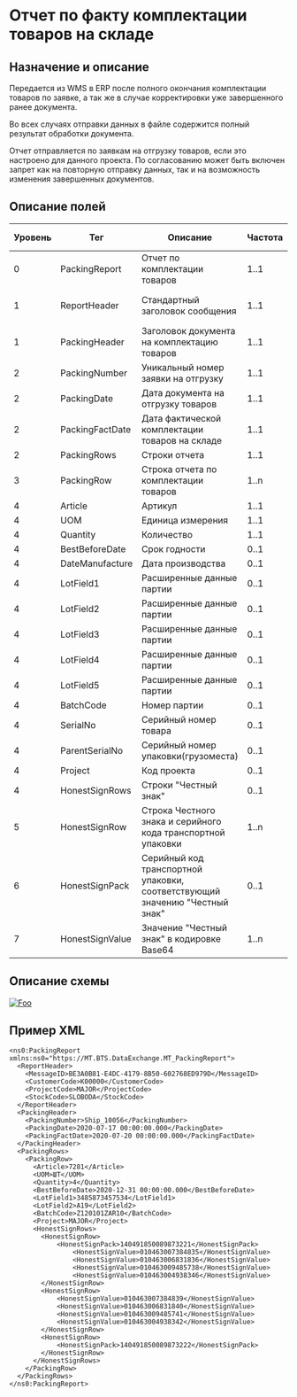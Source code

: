# Отчет по факту комплектации товаров на складе

## Назначение и описание
Передается из WMS в ERP после полного окончания комплектации товаров по заявке, а так же в случае корректировки уже завершенного ранее документа.

Во всех случаях отправки данных в файле содержится полный результат обработки документа.

Отчет отправляется по заявкам на отгрузку товаров, если это настроено для данного проекта. По согласованию может быть включен запрет как на повторную отправку данных, так и на возможность изменения завершенных документов.

## Описание полей

Уровень | Тег | Описание | Частота | Тип данных | Размер поля | Комментарий
--------|-----|----------|---------|------------|-------------|------------ 
0       | PackingReport   | Отчет по комплектации товаров                                               | 1..1    |            |             |                           
1       | ReportHeader    | Стандартный заголовок сообщения                                             | 1..1    |            |             | Общая структура сообщения 
1       | PackingHeader   | Заголовок документа на комплектацию товаров                                 | 1..1    |            |             |                           
2       | PackingNumber   | Уникальный номер заявки на отгрузку                                         | 1..1    | String     | 50          |                           
2       | PackingDate     | Дата документа на отгрузку товаров                                          | 1..1    | DateTime   |             |
2       | PackingFactDate | Дата фактической комплектации товаров на складе                             | 1..1    | DateTime   |             |
2       | PackingRows     | Строки отчета                                                               | 1..1    |            |             |                           
3       | PackingRow      | Строка отчета по комплектации товаров                                       | 1..n    |            |             |                           
4       | Article         | Артикул                                                                     | 1..1    | String     | 100         |                           
4       | UOM             | Единица измерения                                                           | 1..1    | String     | 10          |                           
4       | Quantity        | Количество                                                                  | 1..1    | Decimal    |             |                           
4       | BestBeforeDate  | Срок годности                                                               | 0..1    | DateTime   |             |
4       | DateManufacture | Дата производства                                                           | 0..1    | DateTime   |             |
4       | LotField1       | Расширенные данные партии                                                   | 0..1    | String     | 100         |                           
4       | LotField2       | Расширенные данные партии                                                   | 0..1    | String     | 100         |                           
4       | LotField3       | Расширенные данные партии                                                   | 0..1    | String     | 100         |                           
4       | LotField4       | Расширенные данные партии                                                   | 0..1    | String     | 100         |                           
4       | LotField5       | Расширенные данные партии                                                   | 0..1    | String     | 100         |                           
4       | BatchCode       | Номер партии                                                                | 0..1    | String     | 100         |                           
4       | SerialNo        | Серийный номер товара                                                       | 0..1    | String     | 20          |
4       | ParentSerialNo  | Серийный номер упаковки(грузоместа)                                         | 0..1    | String     | 20          |  
4       | Project         | Код проекта                                                                 | 0..1    | String     | 20          |                           
4       | HonestSignRows  | Строки "Честный знак"                                                       | 0..1    |            |             |                           
5       | HonestSignRow   | Строка Честного знака и серийного кода транспортной упаковки                | 1..n    |            |             |                           
6       | HonestSignPack  | Серийный код транспортной упаковки, соответствующий значению "Честный знак" | 0..1    | String     | 20          |                           
7       | HonestSignValue | Значение "Честный знак" в кодировке Base64                                  | 1..n    | Base64     |             |                           

## Описание схемы
<a href="https://github.com/MajorTerminal/MTXML/blob/master/XSD/MT_PackingReport.xsd" rel="XSD">![Foo](https://user-images.githubusercontent.com/22858622/134012526-73d1b128-a2cd-4d14-8a13-10f81a57c04f.png)</a>

## Пример XML
```
<ns0:PackingReport xmlns:ns0="https://MT.BTS.DataExchange.MT_PackingReport">
  <ReportHeader>
    <MessageID>BE3A0B81-E4DC-4179-8B50-602768ED979D</MessageID>
    <CustomerCode>К00000</CustomerCode>
    <ProjectCode>MAJOR</ProjectCode>
    <StockCode>SLOBODA</StockCode>
  </ReportHeader>
  <PackingHeader>
    <PackingNumber>Ship_10056</PackingNumber>
    <PackingDate>2020-07-17 00:00:00.000</PackingDate>
    <PackingFactDate>2020-07-20 00:00:00.000</PackingFactDate>
  </PackingHeader>
  <PackingRows>
    <PackingRow>
      <Article>7281</Article>
      <UOM>ШТ</UOM>
      <Quantity>4</Quantity>
      <BestBeforeDate>2020-12-31 00:00:00.000</BestBeforeDate>
      <LotField1>3485873457534</LotField1>
      <LotField2>A19</LotField2>
      <BatchCode>Z120101ZAR10</BatchCode>
      <Project>MAJOR</Project>
      <HonestSignRows>
		<HonestSignRow>
			<HonestSignPack>140491850089873221</HonestSignPack>
        		<HonestSignValue>010463007384835</HonestSignValue>
        		<HonestSignValue>010463006831836</HonestSignValue>
        		<HonestSignValue>010463009485738</HonestSignValue>
        		<HonestSignValue>010463004938346</HonestSignValue>
		</HonestSignRow>
		<HonestSignRow>
        	<HonestSignValue>010463007384839</HonestSignValue>
        	<HonestSignValue>010463006831840</HonestSignValue>
        	<HonestSignValue>010463009485741</HonestSignValue>
        	<HonestSignValue>010463004938342</HonestSignValue>
		</HonestSignRow>
		<HonestSignRow>
			<HonestSignPack>140491850089873222</HonestSignPack>
		</HonestSignRow>
      </HonestSignRows>
    </PackingRow>
  </PackingRows>
</ns0:PackingReport>
```
